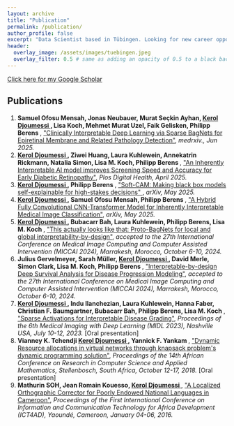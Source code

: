 ```yaml
---
layout: archive
title: "Publication"
permalink: /publication/
author_profile: false
excerpt: "Data Scientist based in Tübingen. Looking for new career opportunities."
header:
  overlay_image: /assets/images/tuebingen.jpeg
  overlay_filter: 0.5 # same as adding an opacity of 0.5 to a black background
---
```

[Click here for my Google Scholar](https://scholar.google.com/citations?user=DsvdINYAAAAJ&hl=en)

## Publications 
<ol>  
<li> <b> Samuel Ofosu Mensah, Jonas Neubauer, Murat Seçkin Ayhan, <u> Kerol Djoumessi </u>, Lisa Koch, Mehmet Murat Uzel, Faik Gelisken, Philipp Berens </b>,
<a href="https://www.medrxiv.org/content/10.1101/2025.06.05.25329045v1"> "Clinically Interpretable Deep Learning via Sparse BagNets for Epiretinal Membrane and Related Pathology Detection"</a>, 
 <i> medrxiv., Jun 2025. </i>
</li>
  
<li> <b> <u> Kerol Djoumessi </u>, Ziwei Huang, Laura Kuhlewein, Annekatrin Rickmann, Natalia Simon, Lisa M. Koch, Philipp Berens </b>,
<a href="https://journals.plos.org/digitalhealth/article?id=10.1371/journal.pdig.0000831"> "An Inherently Interpretable AI model improves Screening Speed and Accuracy for Early Diabetic Retinopathy"</a>, 
 <i> Plos Digital Health, April 2025. </i>
</li>

<li> <b> <u> Kerol Djoumessi </u>, Philipp Berens </b>,
<a href="https://arxiv.org/abs/2505.17748"> "Soft-CAM: Making black box models self-explainable for high-stakes decisions" </a>, 
 <i> arXiv, May 2025. </i>
</li>

<li> <b> <u> Kerol Djoumessi </u>, Samuel Ofosu Mensah, Philipp Berens </b>,
<a href="https://arxiv.org/abs/2504.08481"> "A Hybrid Fully Convolutional CNN-Transformer Model for Inherently Interpretable Medical Image Classification"</a>, 
 <i> arXiv, May 2025. </i>
</li>
  
<li> <b> <u> Kerol Djoumessi </u>, Bubacarr Bah, Laura Kuhlewein, Philipp Berens, Lisa M. Koch </b>, 
<a href="https://link.springer.com/chapter/10.1007/978-3-031-72117-5_67"> "This actually looks like that: Proto-BagNets for local and global interpretability-by-design"</a>,
 <i> accepted to the 27th International Conference on Medical Image Computing and Computer Assisted Intervention (MICCAI 2024), Marrakesh, Morocco, October 6-10, 2024. </i>
</li>

<li> <b> Julius Gervelmeyer, Sarah Müller, <u> Kerol Djoumessi </u>, David Merle,  Simon Clark, Lisa M. Koch, Philipp Berens </b>,
  <a href="https://link.springer.com/chapter/10.1007/978-3-031-72117-5_47"> "Interpretable-by-design Deep Survival Analysis for Disease Progression Modeling"</a>,      
  <i> accepted to the 27th International Conference on Medical Image Computing and Computer Assisted Intervention (MICCAI 2024), Marrakesh, Morocco, October 6-10, 2024. </i>
</li>

<li>
  <b> <u> Kerol Djoumessi </u>,  Indu Ilanchezian, Laura Kuhlewein, Hanna Faber, Christian F. Baumgartner, Bubacarr Bah, Philipp Berens, Lisa M. Koch </b>,
  <a href="https://openreview.net/forum?id=us8BFTsWOq"> "Sparse Activations for Interpretable Disease Grading"</a>, 
  <i> Proceedings of the 6th Medical Imaging with Deep Learning (MIDL 2023), Nashville USA, July 10-12, 2023. </i> [Oral presentation]
</li>

<li> 
  <b> Vianney K. Tchendji <u> Kerol Djoumessi </u>,  Yannick F. Yankam </b>,
  <a href="http://www.cari-info.org/Actes-2018/p122-130.pdf"> "Dynamic Resource allocations in virtual networks through knapsack problem's dynamic programming solution"</a>, 
  <i> Proceedings of the 14th African Conference on Research in Computer Science and Applied Mathematics, Stellenbosch, South Africa, October 12-17, 2018. </i> [Oral presentation]
</li>

<li> 
  <b> Mathurin SOH, Jean Romain Kouesso, <u> Kerol Djoumessi </u> </b>,
  <a href="https://www.researchgate.net/publication/301298010_A_Localised_Orthographic_Corrector_for_Poorly_Endowed_National_Languages_in_Cameroon"> "A Localized Orthographic Corrector for Poorly Endowed National Languages in Cameroon"</a>, 
  <i> Proceedings of the First International Conference on Information and Communication Technology for Africa Development (ICT4AD), Yaoundé, Cameroon, January 04-06, 2016. </i> 
</li>
</ol> 



